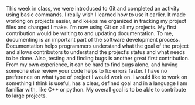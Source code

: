   This week in class, we were introduced to Git and completed an activity using basic commands. I really wish I learned how to 
use it earlier. It made working on projects easier, and keeps me organized in tracking my project files and changed I make. 
I’m now using Git on all my projects.
  My first contribution would be  writing to and updating documentation. To me, documenting is an important part of the software 
development process. Documentation helps programmers understand what the goal of the project and allows contributors to 
understand the project’s status and what needs to be done. Also, testing and finding bugs is another great first contribution. 
From my own experience, it can be hard to find bugs alone, and having someone else review your code helps to fix errors 
faster.
  I have no preference on what type of project I would work on. I would like to work on something I think is useful, has a 
clear, defined goal and in a language I am familiar with, like C++ or python. My overall goal is to be able to contribute to
large projects.
